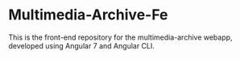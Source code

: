 # Multimedia-Archive-Fe
This is the front-end repository for the multimedia-archive webapp, developed using Angular 7 and Angular CLI.
